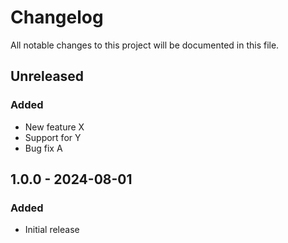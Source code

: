 # Changelog

All notable changes to this project will be documented in this file.

## Unreleased

### Added
- New feature X
- Support for Y
- Bug fix A

## 1.0.0 - 2024-08-01

### Added
- Initial release
